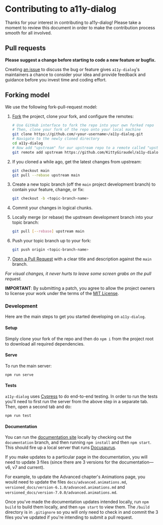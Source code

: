 # Contributing to a11y-dialog

Thanks for your interest in contributing to a11y-dialog! Please take a moment to review this document in order to make the contribution process smooth for all involved.

## Pull requests

**Please suggest a change before starting to code a new feature or bugfix.**

Creating [an issue](https://github.com/KittyGiraudel/a11y-dialog/issues) to discuss the bug or feature gives `a11y-dialog`'s maintainers a chance to consider your idea and provide feedback and guidance before you invest time and coding effort.

## Forking model

We use the following fork-pull-request model:

1. [Fork](https://help.github.com/articles/fork-a-repo/) the project, clone your fork,
   and configure the remotes:

   ```bash
   # Use GitHub interface to fork the repo into your own forked repo
   # Then, clone your fork of the repo onto your local machine
   git clone https://github.com/<your-username>/a11y-dialog.git
   # Navigate to the newly cloned directory
   cd a11y-dialog
   # Now add "upstream" for our upstream repo to a remote called "upstream"
   git remote add upstream https://github.com/KittyGiraudel/a11y-dialog.git
   ```

2. If you cloned a while ago, get the latest changes from upstream:

   ```bash
   git checkout main
   git pull --rebase upstream main
   ```

3. Create a new topic branch (off the `main` project development branch) to
   contain your feature, change, or fix:

   ```bash
   git checkout -b <topic-branch-name>
   ```

4. Commit your changes in logical chunks.

5. Locally merge (or rebase) the upstream development branch into your topic branch:

   ```bash
   git pull [--rebase] upstream main
   ```

6. Push your topic branch up to your fork:

   ```bash
   git push origin <topic-branch-name>
   ```

7. [Open a Pull Request](https://help.github.com/articles/about-pull-requests/)
   with a clear title and description against the `main` branch.

_For visual changes, it never hurts to leave some screen grabs on the pull request._

**IMPORTANT**: By submitting a patch, you agree to allow the project owners to
license your work under the terms of the [MIT License](./LICENSE).

### Development

Here are the main steps to get you started developing on `a11y-dialog`.

#### Setup

Simply clone your fork of the repo and then do `npm i` from the project root to download all required dependencies.

#### Serve

To run the main server:

```shell
npm run serve
```

#### Tests

`a11y-dialog` uses [Cypress](https://www.cypress.io/) to do end-to-end testing. In order to run the tests you'll need to first run the server from the above step in a separate tab. Then, open a second tab and do:

```shell
npm run test
```

#### Documentation

You can run the [documentation site](https://a11y-dialog.netlify.app/) locally by checking out the `documentation` branch, and then running `npm install` and then `npm start`. This should fire up a local server that runs [Docusaurus](https://docusaurus.io/).

If you make updates to a particular page in the documentation, you will need to update 3 files (since there are 3 versions for the documentation—v6, v7 and current).

For example, to update the Advanced chapter's Animations page, you would need to update the files `docs/advanced.animations.md`, `versioned_docs/version-6.1.0/advanced.animations.md` and `versioned_docs/version-7.0.0/advanced.animations.md`.

Once you've made the documentation updates intended locally, run `npm build` to build them locally, and then `npm start` to view them. The `/build` directory is in `.gitignore` so you will only need to check in and commit the 3 files you've updated if you're intending to submit a pull request.


